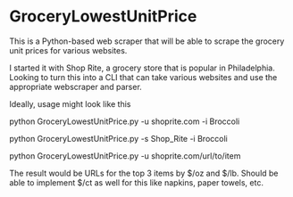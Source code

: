 # GroceryLowestUnitPrice
This is a Python-based web scraper that will be able to scrape the grocery unit prices for various websites.

I started it with Shop Rite, a grocery store that is popular in Philadelphia.
Looking to turn this into a CLI that can take various websites and use the appropriate webscraper and parser.

Ideally, usage might look like this

python GroceryLowestUnitPrice.py -u shoprite.com -i Broccoli

python GroceryLowestUnitPrice.py -s Shop_Rite -i Broccoli

python GroceryLowestUnitPrice.py -u shoprite.com/url/to/item


The result would be URLs for the top 3 items by $/oz and $/lb.
Should be able to implement $/ct as well for this like napkins, paper towels, etc.
